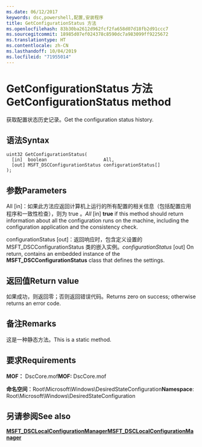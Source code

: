 ```yaml
---
ms.date: 06/12/2017
keywords: dsc,powershell,配置,安装程序
title: GetConfigurationStatus 方法
ms.openlocfilehash: 83b30ba2612d962fcf2fa658d07d18fb2d91ccc7
ms.sourcegitcommit: 18985d07ef024378c8590dc7a983099ff9225672
ms.translationtype: HT
ms.contentlocale: zh-CN
ms.lasthandoff: 10/04/2019
ms.locfileid: "71955014"
---
```

# <a name="getconfigurationstatus-method"></a><span data-ttu-id="0d37d-103">GetConfigurationStatus 方法</span><span class="sxs-lookup"><span data-stu-id="0d37d-103">GetConfigurationStatus method</span></span>

<span data-ttu-id="0d37d-104">获取配置状态历史记录。</span><span class="sxs-lookup"><span data-stu-id="0d37d-104">Get the configuration status history.</span></span>

## <a name="syntax"></a><span data-ttu-id="0d37d-105">语法</span><span class="sxs-lookup"><span data-stu-id="0d37d-105">Syntax</span></span>

```mof
uint32 GetConfigurationStatus(
  [in]  boolean                     All,
  [out] MSFT_DSCConfigurationStatus configurationStatus[]
);
```

## <a name="parameters"></a><span data-ttu-id="0d37d-106">参数</span><span class="sxs-lookup"><span data-stu-id="0d37d-106">Parameters</span></span>

<span data-ttu-id="0d37d-107">All  \[in\]：如果此方法应返回计算机上运行的所有配置的相关信息（包括配置应用程序和一致性检查），则为 true  。</span><span class="sxs-lookup"><span data-stu-id="0d37d-107">*All* \[in\] **true** if this method should return information about all the configuration runs on the machine, including the configuration application and the consistency check.</span></span>

<span data-ttu-id="0d37d-108">configurationStatus  \[out\]：返回响应时，包含定义设置的 MSFT_DSCConfigurationStatus  类的嵌入实例。</span><span class="sxs-lookup"><span data-stu-id="0d37d-108">*configurationStatus* \[out\] On return, contains an embedded instance of the **MSFT_DSCConfigurationStatus** class that defines the settings.</span></span>

## <a name="return-value"></a><span data-ttu-id="0d37d-109">返回值</span><span class="sxs-lookup"><span data-stu-id="0d37d-109">Return value</span></span>

<span data-ttu-id="0d37d-110">如果成功，则返回零；否则返回错误代码。</span><span class="sxs-lookup"><span data-stu-id="0d37d-110">Returns zero on success; otherwise returns an error code.</span></span>

## <a name="remarks"></a><span data-ttu-id="0d37d-111">备注</span><span class="sxs-lookup"><span data-stu-id="0d37d-111">Remarks</span></span>

<span data-ttu-id="0d37d-112">这是一种静态方法。</span><span class="sxs-lookup"><span data-stu-id="0d37d-112">This is a static method.</span></span>

## <a name="requirements"></a><span data-ttu-id="0d37d-113">要求</span><span class="sxs-lookup"><span data-stu-id="0d37d-113">Requirements</span></span>

<span data-ttu-id="0d37d-114">**MOF：** DscCore.mof</span><span class="sxs-lookup"><span data-stu-id="0d37d-114">**MOF:** DscCore.mof</span></span>

<span data-ttu-id="0d37d-115">**命名空间**：Root\Microsoft\Windows\DesiredStateConfiguration</span><span class="sxs-lookup"><span data-stu-id="0d37d-115">**Namespace**: Root\Microsoft\Windows\DesiredStateConfiguration</span></span>

## <a name="see-also"></a><span data-ttu-id="0d37d-116">另请参阅</span><span class="sxs-lookup"><span data-stu-id="0d37d-116">See also</span></span>

[<span data-ttu-id="0d37d-117">**MSFT_DSCLocalConfigurationManager**</span><span class="sxs-lookup"><span data-stu-id="0d37d-117">**MSFT_DSCLocalConfigurationManager**</span></span>](msft-dsclocalconfigurationmanager.md)
